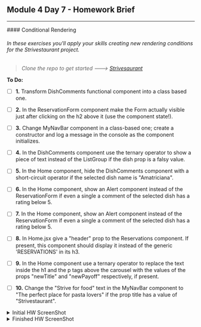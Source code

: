 ## Module 4 Day 7 - Homework Brief

<hr>
#### Conditional Rendering

###### In these exercises you'll apply your skills creating new rendering conditions for the Strivestaurant project.</em>

> _Clone the repo to get started ---> [Strivesaurant](https://github.com/irvelervel/mar21-strivestaurant-pt3)_

**To Do:**

- [ ] **1.** Transform DishComments functional component into a class based one.
      <br>

- [ ] **2.** In the ReservationForm component make the Form actually visible just after clicking on the h2 above it (use the component state!).
      <br>

- [ ] **3.** Change MyNavBar component in a class-based one; create a constructor and log a message in the console as the component initializes.
      <br>

- [ ] **4.** In the DishComments component use the ternary operator to show a piece of text instead of the ListGroup if the dish prop is a falsy value.
      <br>

- [ ] **5.** In the Home component, hide the DishComments component with a short-circuit operator if the selected dish name is "Amatriciana".
      <br>

- [ ] **6.** In the Home component, show an Alert component instead of the ReservationForm if even a single a comment of the selected dish has a rating below 5.
      <br>

- [ ] **7.** In the Home component, show an Alert component instead of the
      ReservationForm if even a single a comment of the selected dish has a
      rating below 5.
      <br>

- [ ] **8.** In Home.jsx give a "header" prop to the Reservations component. If
      present, this component should display it instead of the generic
      'RESERVATIONS' in its h3.
      <br>

- [ ] **9.** In the Home component use a ternary operator to replace the text inside
      the h1 and the p tags above the carousel with the values of the props
      "newTitle" and "newPayoff" respectively, if present.
      <br>

- [ ] **10.** Change the "Strive for food" text in the MyNavBar component to "The
    perfect place for pasta lovers" if the prop title has a value of
    "Strivestaurant".
    <br>
<details><summary>Initial HW ScreenShot</summary>
<img src="./screenshot/m4d7_before.png" alt="HW_before"></details>
<details><summary>Finished HW ScreenShot</summary>
<img src="./screenshot/m4d7_after.png" alt="HW_after"<details>


<details><summary># Getting Started with Create React App</summary>

This project was bootstrapped with [Create React App](https://github.com/facebook/create-react-app).

## Available Scripts

In the project directory, you can run:

### `yarn start`

Runs the app in the development mode.\
Open [http://localhost:3000](http://localhost:3000) to view it in the browser.

The page will reload if you make edits.\
You will also see any lint errors in the console.

### `yarn test`

Launches the test runner in the interactive watch mode.\
See the section about [running tests](https://facebook.github.io/create-react-app/docs/running-tests) for more information.

### `yarn build`

Builds the app for production to the `build` folder.\
It correctly bundles React in production mode and optimizes the build for the best performance.

The build is minified and the filenames include the hashes.\
Your app is ready to be deployed!

See the section about [deployment](https://facebook.github.io/create-react-app/docs/deployment) for more information.

### `yarn eject`

**Note: this is a one-way operation. Once you `eject`, you can’t go back!**

If you aren’t satisfied with the build tool and configuration choices, you can `eject` at any time. This command will remove the single build dependency from your project.

Instead, it will copy all the configuration files and the transitive dependencies (webpack, Babel, ESLint, etc) right into your project so you have full control over them. All of the commands except `eject` will still work, but they will point to the copied scripts so you can tweak them. At this point you’re on your own.

You don’t have to ever use `eject`. The curated feature set is suitable for small and middle deployments, and you shouldn’t feel obligated to use this feature. However we understand that this tool wouldn’t be useful if you couldn’t customize it when you are ready for it.

## Learn More

You can learn more in the [Create React App documentation](https://facebook.github.io/create-react-app/docs/getting-started).

To learn React, check out the [React documentation](https://reactjs.org/).

### Code Splitting

This section has moved here: [https://facebook.github.io/create-react-app/docs/code-splitting](https://facebook.github.io/create-react-app/docs/code-splitting)

### Analyzing the Bundle Size

This section has moved here: [https://facebook.github.io/create-react-app/docs/analyzing-the-bundle-size](https://facebook.github.io/create-react-app/docs/analyzing-the-bundle-size)

### Making a Progressive Web App

This section has moved here: [https://facebook.github.io/create-react-app/docs/making-a-progressive-web-app](https://facebook.github.io/create-react-app/docs/making-a-progressive-web-app)

### Advanced Configuration

This section has moved here: [https://facebook.github.io/create-react-app/docs/advanced-configuration](https://facebook.github.io/create-react-app/docs/advanced-configuration)

### Deployment

This section has moved here: [https://facebook.github.io/create-react-app/docs/deployment](https://facebook.github.io/create-react-app/docs/deployment)

### `yarn build` fails to minify

This section has moved here: [https://facebook.github.io/create-react-app/docs/troubleshooting#npm-run-build-fails-to-minify](https://facebook.github.io/create-react-app/docs/troubleshooting#npm-run-build-fails-to-minify)
</details>
